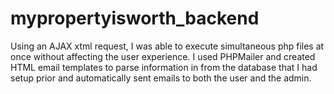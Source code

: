 # mypropertyisworth_backend

Using an AJAX xtml request, I was able to execute simultaneous php files at once without affecting the user experience. I used PHPMailer and created HTML email templates to parse information in from the database that I had setup prior and automatically sent emails to both the user and the admin.
